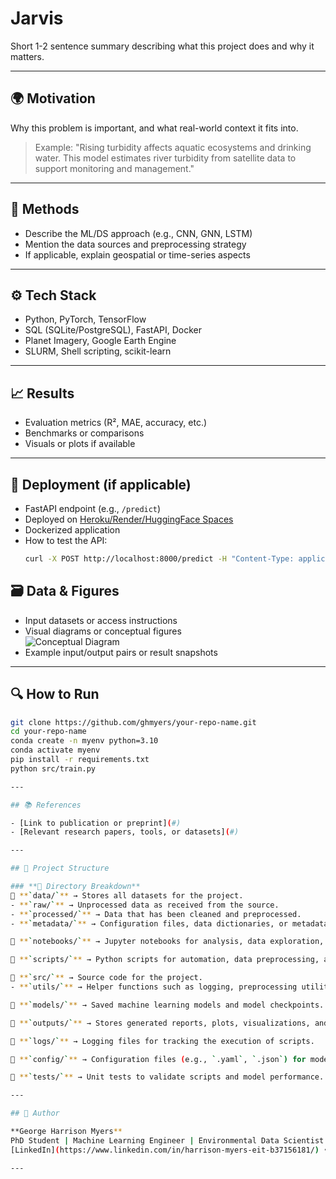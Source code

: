 # Jarvis

Short 1-2 sentence summary describing what this project does and why it matters.

---

## 🌍 Motivation

Why this problem is important, and what real-world context it fits into.

> Example: "Rising turbidity affects aquatic ecosystems and drinking water. This model estimates river turbidity from satellite data to support monitoring and management."

---

## 🧠 Methods

- Describe the ML/DS approach (e.g., CNN, GNN, LSTM)
- Mention the data sources and preprocessing strategy
- If applicable, explain geospatial or time-series aspects

---

## ⚙️ Tech Stack

- Python, PyTorch, TensorFlow  
- SQL (SQLite/PostgreSQL), FastAPI, Docker  
- Planet Imagery, Google Earth Engine  
- SLURM, Shell scripting, scikit-learn  

---

## 📈 Results

- Evaluation metrics (R², MAE, accuracy, etc.)
- Benchmarks or comparisons
- Visuals or plots if available

---

## 🚀 Deployment (if applicable)

- FastAPI endpoint (e.g., `/predict`)
- Deployed on [Heroku/Render/HuggingFace Spaces](#)
- Dockerized application  
- How to test the API:  
  ```bash
  curl -X POST http://localhost:8000/predict -H "Content-Type: application/json" -d '{"input": "example"}'
  ```

## 🗃️ Data & Figures

- Input datasets or access instructions  
- Visual diagrams or conceptual figures  
  ![Conceptual Diagram](./figures/example_figure.png)  
- Example input/output pairs or result snapshots

---

## 🔍 How to Run

```bash
git clone https://github.com/ghmyers/your-repo-name.git
cd your-repo-name
conda create -n myenv python=3.10
conda activate myenv
pip install -r requirements.txt
python src/train.py

---

## 📚 References

- [Link to publication or preprint](#)
- [Relevant research papers, tools, or datasets](#)

---

## 📂 Project Structure

### **🔹 Directory Breakdown**
📌 **`data/`** → Stores all datasets for the project.
- **`raw/`** → Unprocessed data as received from the source.
- **`processed/`** → Data that has been cleaned and preprocessed.
- **`metadata/`** → Configuration files, data dictionaries, or metadata about datasets.

📌 **`notebooks/`** → Jupyter notebooks for analysis, data exploration, and experimentation.

📌 **`scripts/`** → Python scripts for automation, data preprocessing, and model training.

📌 **`src/`** → Source code for the project.
- **`utils/`** → Helper functions such as logging, preprocessing utilities, and feature engineering.

📌 **`models/`** → Saved machine learning models and model checkpoints.

📌 **`outputs/`** → Stores generated reports, plots, visualizations, and final results.

📌 **`logs/`** → Logging files for tracking the execution of scripts.

📌 **`config/`** → Configuration files (e.g., `.yaml`, `.json`) for model and script settings.

📌 **`tests/`** → Unit tests to validate scripts and model performance.

---

## 🧠 Author

**George Harrison Myers**  
PhD Student | Machine Learning Engineer | Environmental Data Scientist
[LinkedIn](https://www.linkedin.com/in/harrison-myers-eit-b37156181/) • [Email](mailto:ghmyers96@gmail.com) • [GitHub](https://github.com/ghmyers)

---

